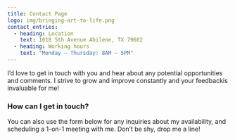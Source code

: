 ```yaml
---
title: Contact Page
logo: img/bringing-art-to-life.png
contact_entries:
  - heading: Location
    text: 1018 5th Avenue Abilene, TX 79602
  - heading: Working hours
    text: "Monday – Thursday: 8AM – 5PM"
---
```

I’d love to get in touch with you and hear about any potential opportunities and comments. 
I strive to grow and improve constantly and your feedbackis invaluable for me!

<h3 class="f4 b lh-title mb2">How can I get in touch?</h3>

You can also use the form below for any inquiries about my availability, and scheduling a 1-on-1 meeting
with me. Don’t be shy, drop me a line!
